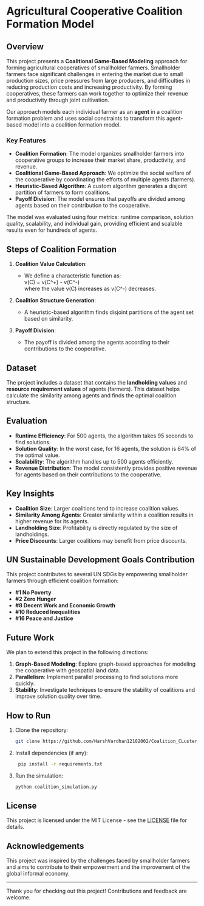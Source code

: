 
# Agricultural Cooperative Coalition Formation Model

## Overview

This project presents a **Coalitional Game-Based Modeling** approach for forming agricultural cooperatives of smallholder farmers. Smallholder farmers face significant challenges in entering the market due to small production sizes, price pressures from large producers, and difficulties in reducing production costs and increasing productivity. By forming cooperatives, these farmers can work together to optimize their revenue and productivity through joint cultivation.

Our approach models each individual farmer as an **agent** in a coalition formation problem and uses social constraints to transform this agent-based model into a coalition formation model.

### Key Features

- **Coalition Formation**: The model organizes smallholder farmers into cooperative groups to increase their market share, productivity, and revenue.
- **Coalitional Game-Based Approach**: We optimize the social welfare of the cooperative by coordinating the efforts of multiple agents (farmers).
- **Heuristic-Based Algorithm**: A custom algorithm generates a disjoint partition of farmers to form coalitions.
- **Payoff Division**: The model ensures that payoffs are divided among agents based on their contribution to the cooperative.
  
The model was evaluated using four metrics: runtime comparison, solution quality, scalability, and individual gain, providing efficient and scalable results even for hundreds of agents.

## Steps of Coalition Formation

1. **Coalition Value Calculation**: 
   - We define a characteristic function as:
     \
     v(C) = v(C^+) - v(C^-)
     \
     where the value v(C) increases as v(C^-) decreases.
   
2. **Coalition Structure Generation**: 
   - A heuristic-based algorithm finds disjoint partitions of the agent set based on similarity.
   
3. **Payoff Division**: 
   - The payoff is divided among the agents according to their contributions to the cooperative.

## Dataset

The project includes a dataset that contains the **landholding values** and **resource requirement values** of agents (farmers). This dataset helps calculate the similarity among agents and finds the optimal coalition structure.

## Evaluation

- **Runtime Efficiency**: For 500 agents, the algorithm takes 95 seconds to find solutions.
- **Solution Quality**: In the worst case, for 16 agents, the solution is 64% of the optimal value.
- **Scalability**: The algorithm handles up to 500 agents efficiently.
- **Revenue Distribution**: The model consistently provides positive revenue for agents based on their contributions to the cooperative.

## Key Insights

- **Coalition Size**: Larger coalitions tend to increase coalition values.
- **Similarity Among Agents**: Greater similarity within a coalition results in higher revenue for its agents.
- **Landholding Size**: Profitability is directly regulated by the size of landholdings.
- **Price Discounts**: Larger coalitions may benefit from price discounts.

## UN Sustainable Development Goals Contribution

This project contributes to several UN SDGs by empowering smallholder farmers through efficient coalition formation:

- **#1 No Poverty**
- **#2 Zero Hunger**
- **#8 Decent Work and Economic Growth**
- **#10 Reduced Inequalities**
- **#16 Peace and Justice**

## Future Work

We plan to extend this project in the following directions:

1. **Graph-Based Modeling**: Explore graph-based approaches for modeling the cooperative with geospatial land data.
2. **Parallelism**: Implement parallel processing to find solutions more quickly.
3. **Stability**: Investigate techniques to ensure the stability of coalitions and improve solution quality over time.

## How to Run

1. Clone the repository:
   ```bash
   git clone https://github.com/HarshVardhan12102002/Coalition_CLuster_Analysis.git

2. Install dependencies (if any):
   ```bash
    pip install -r requirements.txt

3. Run the simulation:
   ```bash
   python coalition_simulation.py

## License

This project is licensed under the MIT License - see the [LICENSE](LICENSE) file for details.

## Acknowledgements

This project was inspired by the challenges faced by smallholder farmers and aims to contribute to their empowerment and the improvement of the global informal economy.

---

Thank you for checking out this project! Contributions and feedback are welcome.
